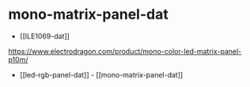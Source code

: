 
# mono-matrix-panel-dat

- [[ILE1069-dat]]

https://www.electrodragon.com/product/mono-color-led-matrix-panel-p10m/


- [[led-rgb-panel-dat]] - [[mono-matrix-panel-dat]]